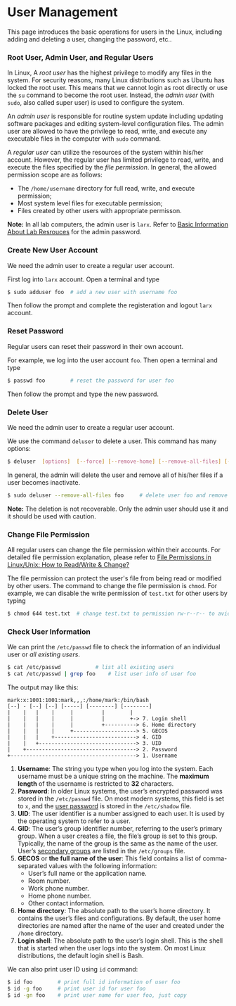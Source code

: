 # User Management 

This page introduces the basic operations for users in the Linux, including adding and deleting a user, changing the password, etc..


### Root User, Admin User, and Regular Users

In Linux, A *root user* has the highest privilege to modify any files in the system. For security reasons, many Linux distributions such as Ubuntu has locked the root user. This means that we cannot login as root directly or use the `su` command to become the root user. Instead, the *admin user* (with `sudo`, also called super user) is used to configure the system.

An *admin user* is responsible for routine system update including updating software packages and editing system-level configuration files. The admin user are allowed to have the privilege to read, write, and execute any executable files in the computer with `sudo` command.

A *regular user* can utilize the resources of the system within his/her account. However, the regular user has limited privilege to read, write, and execute the files specified by the *file permission*. In general, the allowed permission scope are as follows:
- The `/home/username` directory for full read, write, and execute permission;
- Most system level files for executable permission;
- Files created by other users with appropriate permisson.


**Note:** In all lab computers, the admin user is `larx`. Refer to [Basic Information About Lab Resrouces](_pages/basic_lab_info.md) for the admin password.


### Create New User Account

We need the admin user to create a regular user account. 

First log into `larx` account. Open a terminal and type

```bash
$ sudo adduser foo 	# add a new user with username foo
```

Then follow the prompt and complete the registeration and logout `larx` account.


### Reset Password

Regular users can reset their password in their own account. 

For example, we log into the user account `foo`. Then open a terminal and type

```bash
$ passwd foo 	    # reset the password for user foo
```

Then follow the prompt and type the new password.


### Delete User

We need the admin user to create a regular user account. 

We use the command `deluser` to delete a user. This command has many options:

```bash
$ deluser  [options]  [--force] [--remove-home] [--remove-all-files] [--backup] [--backup-to DIR] user
```

In general, the admin will delete the user and remove all of his/her files if a user becomes inactivate.

```bash
$ sudo deluser --remove-all-files foo     # delete user foo and remove all files
```

**Note:** The deletion is not recoverable. Only the admin user should use it and it should be used with caution.


### Change File Permission

All regular users can change the file permission within their accounts. For detailed file permission explanation, please refer to [File Permissions in Linux/Unix: How to Read/Write & Change?](https://www.guru99.com/file-permissions.html)

The file permission can protect the user's file from being read or modified by other users. The command to change the file permission is `chmod`. For example, we can disable the write permission of `test.txt` for other users by typing

```bash
$ chmod 644 test.txt  # change test.txt to permission rw-r--r-- to aviod modifications from other users
```


### Check User Information
We can print the `/etc/passwd` file to check the information of an individual user or *all existing users*.

```bash
$ cat /etc/passwd		    # list all existing users
$ cat /etc/passwd | grep foo 	# list user info of user foo
```

The output may like this:

```
mark:x:1001:1001:mark,,,:/home/mark:/bin/bash
[--] - [--] [--] [-----] [--------] [--------]
|    |   |    |     |         |        |
|    |   |    |     |         |        +-> 7. Login shell
|    |   |    |     |         +----------> 6. Home directory
|    |   |    |     +--------------------> 5. GECOS
|    |   |    +--------------------------> 4. GID
|    |   +-------------------------------> 3. UID
|    +-----------------------------------> 2. Password
+----------------------------------------> 1. Username
```

1. **Username**: The string you type when you log into the system. Each username must be a unique string on the machine. The **maximum length** of the username is restricted to **32** characters.
2. **Password**: In older Linux systems, the user’s encrypted password was stored in the `/etc/passwd` file. On most modern systems, this field is set to `x`, and the [user password](https://linuxize.com/post/how-to-change-user-password-in-linux/) is stored in the `/etc/shadow` file.
3. **UID**: The user identifier is a number assigned to each user. It is used by the operating system to refer to a user.
4. **GID**: The user’s group identifier number, referring to the user’s primary group. When a user creates a file, the file’s group is set to this group. Typically, the name of the group is the same as the name of the user. User’s [secondary groups](https://linuxize.com/post/how-to-add-user-to-group-in-linux/) are listed in the `/etc/groups` file.
5. **GECOS** or **the full name of the user**: This field contains a list of comma-separated values with the following information:
   - User’s full name or the application name.
   - Room number.
   - Work phone number.
   - Home phone number.
   - Other contact information.
6. **Home directory**: The absolute path to the user’s home directory. It contains the user’s files and configurations. By default, the user home directories are named after the name of the user and created under the `/home` directory.
7. **Login shell**: The absolute path to the user’s login shell. This is the shell that is started when the user logs into the system. On most Linux distributions, the default login shell is Bash.


We can also print user ID using `id` command:

```bash
$ id foo 		# print full id information of user foo
$ id -g foo	    # print user id for user foo
$ id -gn foo 	# print user name for user foo, just copy
```